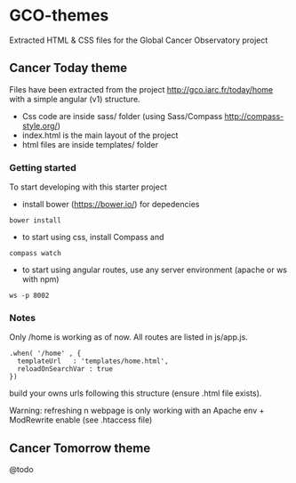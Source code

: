 # GCO-themes
Extracted HTML &amp; CSS files for the Global Cancer Observatory project

## Cancer Today theme
Files have been extracted from the project http://gco.iarc.fr/today/home with a simple angular (v1) structure. 
* Css code are inside sass/ folder (using Sass/Compass http://compass-style.org/) 
* index.html is the main layout of the project
* html files are inside templates/ folder

### Getting started
To start developing with this starter project
* install bower (https://bower.io/) for depedencies
```
bower install
```
* to start using css, install Compass and
```
compass watch
```
* to start using angular routes, use any server environment (apache or ws with npm)
```
ws -p 8002
```
### Notes
Only /home is working as of now. All routes are listed in js/app.js. 
```
.when( '/home' , {
  templateUrl	: 'templates/home.html', 
  reloadOnSearchVar : true
})
```
build your owns urls following this structure (ensure .html file exists). 

Warning: refreshing n webpage is only working with an Apache env + ModRewrite enable (see .htaccess file)

## Cancer Tomorrow theme
@todo
